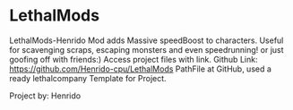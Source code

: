 # LethalMods
LethalMods-Henrido
Mod adds Massive speedBoost to characters.
Useful for scavenging scraps, escaping monsters and even speedrunning! or just goofing off with friends:)
Access project files with link.
Github Link: https://github.com/Henrido-cpu/LethalMods
PathFile at GitHub, used a ready lethalcompany Template for Project.

Project by: Henrido
